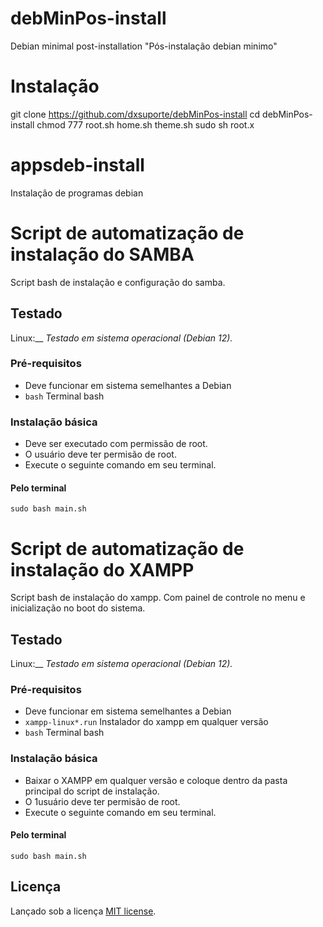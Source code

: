 # debMinPos-install

Debian minimal post-installation "Pós-instalação debian minimo"

# Instalação

git clone https://github.com/dxsuporte/debMinPos-install
cd debMinPos-install
chmod 777 root.sh home.sh theme.sh
sudo sh root.x

# appsdeb-install

Instalação de programas debian

# Script de automatização de instalação do SAMBA

Script bash de instalação e configuração do samba.

## Testado

Linux:\_\_ _Testado em sistema operacional (Debian 12)._

### Pré-requisitos

- Deve funcionar em sistema semelhantes a Debian
- `bash` Terminal bash

### Instalação básica

- Deve ser executado com permissão de root.
- O usuário deve ter permisão de root.
- Execute o seguinte comando em seu terminal.

#### Pelo terminal

```shell
sudo bash main.sh
```

# Script de automatização de instalação do XAMPP

Script bash de instalação do xampp. Com painel de controle no menu e inicialização no boot do sistema.

## Testado

Linux:\_\_ _Testado em sistema operacional (Debian 12)._

### Pré-requisitos

- Deve funcionar em sistema semelhantes a Debian
- `xampp-linux*.run` Instalador do xampp em qualquer versão
- `bash` Terminal bash

### Instalação básica

- Baixar o XAMPP em qualquer versão e coloque dentro da pasta principal do script de instalação.
- O 1usuário deve ter permisão de root.
- Execute o seguinte comando em seu terminal.

#### Pelo terminal

```shell
sudo bash main.sh
```

## Licença

Lançado sob a licença [MIT license](LICENSE.md).
